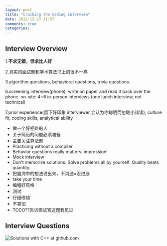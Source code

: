 ```yaml
---
layout: post
title: "Cracking the Coding Interview"
date: 2012-12-23 21:57
comments: true
categories: 
---
```


## Interview Overview

1.**不求无错，但求比人好**

2.真实的面试题和学术算法书上的很不一样

3.algorithm questions, behavioral questions, trivia questions.

6.screening interview(phone): write on paper and read it back over the phone. on-site: 4~6 in-person interviews (one lunch interview, not technical)

7.prior experience(留下好印象 interviewer 会认为你聪明而忽略小错误), culture fit, coding skills, analytical ability

- 做一个好相处的人
- 关于简历的问题必须准备
- 主要关注算法题
- Practicing without a compiler
- Behavior questions really matters: impression! 
- Mock interview
- Don't memorize solutions. Solve problems all by yourself. Quality beats quantity.
- 把脑海中的想法说出来，不沟通=没进展
- take your time
- 编程好风格
- 测试
- 仔细改错
- 不害怕
- TODO??告诉面试官这题我见过

## Interview Questions

![Solutions with C++ at github.com](https://github.com/puncsky/playground/tree/master/careercup)
